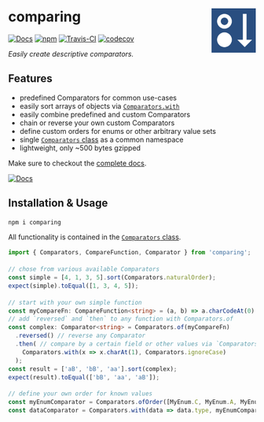 
# comparing  <a href="https://www.github.com/JanMalch/comparing"><img src="https://raw.githubusercontent.com/JanMalch/comparing/master/.github/assets/logo.png" width="90" height="90" align="right"></a>  
  
[![Docs](https://img.shields.io/badge/completed--docs-true-brightgreen)][docs-url] [![npm](https://badge.fury.io/js/comparing.svg)][npm-url] [![Travis-CI](https://travis-ci.org/JanMalch/comparing.svg?branch=master)][build-url] 
[![codecov](https://codecov.io/gh/JanMalch/comparing/branch/master/graph/badge.svg)][codecov-url]
  
<i>Easily create descriptive comparators.</i>    
  
## Features  
  
- predefined Comparators for common use-cases  
- easily sort arrays of objects via [`Comparators.with`](http://janmalch.github.io/comparing/classes/comparators.html#with)  
- easily combine predefined and custom Comparators  
- chain or reverse your own custom Comparators  
- define custom orders for enums or other arbitrary value sets
- single [`Comparators` class](http://janmalch.github.io/comparing/classes/comparators.html#bylength) as a common namespace  
- lightweight, only ~500 bytes gzipped   
  
Make sure to checkout the [complete docs][docs-url].   
  
[![Docs](https://img.shields.io/badge/docs%20coverage-100%25-brightgreen)][docs-url]  
  
## Installation & Usage  
  
```bash  
npm i comparing  
```  
  
All functionality is contained in the [`Comparators` class](http://janmalch.github.io/comparing/classes/comparators.html#bylength).  
  
```typescript  
import { Comparators, CompareFunction, Comparator } from 'comparing';  
  
// chose from various available Comparators  
const simple = [4, 1, 3, 5].sort(Comparators.naturalOrder);
expect(simple).toEqual([1, 3, 4, 5]);  
  
// start with your own simple function  
const myCompareFn: CompareFunction<string> = (a, b) => a.charCodeAt(0) - b.charCodeAt(0);  
// add `reversed` and `then` to any function with Comparators.of  
const complex: Comparator<string> = Comparators.of(myCompareFn)  
  .reversed() // reverse any Comparator 
  .then( // compare by a certain field or other values via `Comparators.with` 
    Comparators.with(x => x.charAt(1), Comparators.ignoreCase)
  );
const result = ['aB', 'bB', 'aa'].sort(complex);  
expect(result).toEqual(['bB', 'aa', 'aB']);  

// define your own order for known values
const myEnumComparator = Comparators.ofOrder([MyEnum.C, MyEnum.A, MyEnum.B]);
const dataComparator = Comparators.with(data => data.type, myEnumComparator);
```  
  
[docs-url]: https://janmalch.github.io/comparing/  
[npm-url]: https://www.npmjs.com/package/comparing  
[build-url]: https://travis-ci.org/JanMalch/comparing  
[codecov-url]:https://codecov.io/gh/JanMalch/comparing
